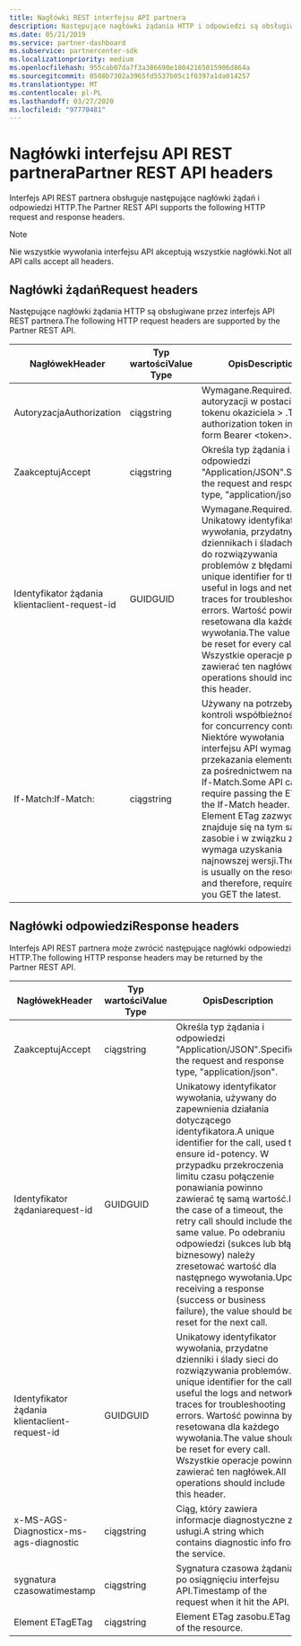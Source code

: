 ```yaml
---
title: Nagłówki REST interfejsu API partnera
description: Następujące nagłówki żądania HTTP i odpowiedzi są obsługiwane przez interfejs API REST partnera.
ms.date: 05/21/2019
ms.service: partner-dashboard
ms.subservice: partnercenter-sdk
ms.localizationpriority: medium
ms.openlocfilehash: 955cab07da7f3a386690e18042165015906d864a
ms.sourcegitcommit: 0508b7302a3965fd5537b05c1f0397a1da014257
ms.translationtype: MT
ms.contentlocale: pl-PL
ms.lasthandoff: 03/27/2020
ms.locfileid: "97770481"
---
```

# <a name="partner-rest-api-headers"></a><span data-ttu-id="b1061-103">Nagłówki interfejsu API REST partnera</span><span class="sxs-lookup"><span data-stu-id="b1061-103">Partner REST API headers</span></span>

<span data-ttu-id="b1061-104">Interfejs API REST partnera obsługuje następujące nagłówki żądań i odpowiedzi HTTP.</span><span class="sxs-lookup"><span data-stu-id="b1061-104">The Partner REST API supports the following HTTP request and response headers.</span></span>

> [!NOTE]
> <span data-ttu-id="b1061-105">Nie wszystkie wywołania interfejsu API akceptują wszystkie nagłówki.</span><span class="sxs-lookup"><span data-stu-id="b1061-105">Not all API calls accept all headers.</span></span>

## <a name="request-headers"></a><span data-ttu-id="b1061-106">Nagłówki żądań</span><span class="sxs-lookup"><span data-stu-id="b1061-106">Request headers</span></span>

<span data-ttu-id="b1061-107">Następujące nagłówki żądania HTTP są obsługiwane przez interfejs API REST partnera.</span><span class="sxs-lookup"><span data-stu-id="b1061-107">The following HTTP request headers are supported by the Partner REST API.</span></span>

| <span data-ttu-id="b1061-108">Nagłówek</span><span class="sxs-lookup"><span data-stu-id="b1061-108">Header</span></span>                       | <span data-ttu-id="b1061-109">Typ wartości</span><span class="sxs-lookup"><span data-stu-id="b1061-109">Value Type</span></span> | <span data-ttu-id="b1061-110">Opis</span><span class="sxs-lookup"><span data-stu-id="b1061-110">Description</span></span>                                                                            |
|------------------------------|------------|----------------------------------------------------------------------------------------|
| <span data-ttu-id="b1061-111">Autoryzacja</span><span class="sxs-lookup"><span data-stu-id="b1061-111">Authorization</span></span>           | <span data-ttu-id="b1061-112">ciąg</span><span class="sxs-lookup"><span data-stu-id="b1061-112">string</span></span>     | <span data-ttu-id="b1061-113">Wymagane.</span><span class="sxs-lookup"><span data-stu-id="b1061-113">Required.</span></span> <span data-ttu-id="b1061-114">Token autoryzacji w postaci &lt; tokenu okaziciela &gt; .</span><span class="sxs-lookup"><span data-stu-id="b1061-114">The authorization token in the form Bearer &lt;token&gt;.</span></span>                    |
| <span data-ttu-id="b1061-115">Zaakceptuj</span><span class="sxs-lookup"><span data-stu-id="b1061-115">Accept</span></span>                  | <span data-ttu-id="b1061-116">ciąg</span><span class="sxs-lookup"><span data-stu-id="b1061-116">string</span></span>     | <span data-ttu-id="b1061-117">Określa typ żądania i odpowiedzi "Application/JSON".</span><span class="sxs-lookup"><span data-stu-id="b1061-117">Specifies the request and response type, "application/json".</span></span>                           |
| <span data-ttu-id="b1061-118">Identyfikator żądania klienta</span><span class="sxs-lookup"><span data-stu-id="b1061-118">client-request-id</span></span>         | <span data-ttu-id="b1061-119">GUID</span><span class="sxs-lookup"><span data-stu-id="b1061-119">GUID</span></span>       | <span data-ttu-id="b1061-120">Wymagane.</span><span class="sxs-lookup"><span data-stu-id="b1061-120">Required.</span></span> <span data-ttu-id="b1061-121">Unikatowy identyfikator wywołania, przydatny w dziennikach i śladach sieci do rozwiązywania problemów z błędami.</span><span class="sxs-lookup"><span data-stu-id="b1061-121">A unique identifier for the call, useful in logs and network traces for troubleshooting errors.</span></span> <span data-ttu-id="b1061-122">Wartość powinna być resetowana dla każdego wywołania.</span><span class="sxs-lookup"><span data-stu-id="b1061-122">The value should be reset for every call.</span></span> <span data-ttu-id="b1061-123">Wszystkie operacje powinny zawierać ten nagłówek.</span><span class="sxs-lookup"><span data-stu-id="b1061-123">All operations should include this header.</span></span> |
| <span data-ttu-id="b1061-124">If-Match:</span><span class="sxs-lookup"><span data-stu-id="b1061-124">If-Match:</span></span>                    | <span data-ttu-id="b1061-125">ciąg</span><span class="sxs-lookup"><span data-stu-id="b1061-125">string</span></span>     | <span data-ttu-id="b1061-126">Używany na potrzeby kontroli współbieżności.</span><span class="sxs-lookup"><span data-stu-id="b1061-126">Used for concurrency control.</span></span> <span data-ttu-id="b1061-127">Niektóre wywołania interfejsu API wymagają przekazania elementu ETag za pośrednictwem nagłówka If-Match.</span><span class="sxs-lookup"><span data-stu-id="b1061-127">Some API calls require passing the ETag via the If-Match header.</span></span> <span data-ttu-id="b1061-128">Element ETag zazwyczaj znajduje się na tym samym zasobie i w związku z tym wymaga uzyskania najnowszej wersji.</span><span class="sxs-lookup"><span data-stu-id="b1061-128">The ETag is usually on the resource and therefore, requires that you GET the latest.</span></span> |

## <a name="response-headers"></a><span data-ttu-id="b1061-129">Nagłówki odpowiedzi</span><span class="sxs-lookup"><span data-stu-id="b1061-129">Response headers</span></span>

<span data-ttu-id="b1061-130">Interfejs API REST partnera może zwrócić następujące nagłówki odpowiedzi HTTP.</span><span class="sxs-lookup"><span data-stu-id="b1061-130">The following HTTP response headers may be returned by the Partner REST API.</span></span>

| <span data-ttu-id="b1061-131">Nagłówek</span><span class="sxs-lookup"><span data-stu-id="b1061-131">Header</span></span>                    | <span data-ttu-id="b1061-132">Typ wartości</span><span class="sxs-lookup"><span data-stu-id="b1061-132">Value    Type</span></span> | <span data-ttu-id="b1061-133">Opis</span><span class="sxs-lookup"><span data-stu-id="b1061-133">Description</span></span>                                                                                                               |
|-------------------|------------|--------------------------------------------------------------------------------------------------|
| <span data-ttu-id="b1061-134">Zaakceptuj</span><span class="sxs-lookup"><span data-stu-id="b1061-134">Accept</span></span>                | <span data-ttu-id="b1061-135">ciąg</span><span class="sxs-lookup"><span data-stu-id="b1061-135">string</span></span>     | <span data-ttu-id="b1061-136">Określa typ żądania i odpowiedzi "Application/JSON".</span><span class="sxs-lookup"><span data-stu-id="b1061-136">Specifies the request and response type, "application/json".</span></span>                                     |
| <span data-ttu-id="b1061-137">Identyfikator żądania</span><span class="sxs-lookup"><span data-stu-id="b1061-137">request-id</span></span>        | <span data-ttu-id="b1061-138">GUID</span><span class="sxs-lookup"><span data-stu-id="b1061-138">GUID</span></span>       | <span data-ttu-id="b1061-139">Unikatowy identyfikator wywołania, używany do zapewnienia działania dotyczącego identyfikatora.</span><span class="sxs-lookup"><span data-stu-id="b1061-139">A unique identifier for the call, used to ensure id-potency.</span></span> <span data-ttu-id="b1061-140">W przypadku przekroczenia limitu czasu połączenie ponawiania powinno zawierać tę samą wartość.</span><span class="sxs-lookup"><span data-stu-id="b1061-140">In the case of a timeout, the retry call should include the same value.</span></span> <span data-ttu-id="b1061-141">Po odebraniu odpowiedzi (sukces lub błąd biznesowy) należy zresetować wartość dla następnego wywołania.</span><span class="sxs-lookup"><span data-stu-id="b1061-141">Upon receiving a response (success or business failure), the value should be reset for the next call.</span></span> |
| <span data-ttu-id="b1061-142">Identyfikator żądania klienta</span><span class="sxs-lookup"><span data-stu-id="b1061-142">client-request-id</span></span>| <span data-ttu-id="b1061-143">GUID</span><span class="sxs-lookup"><span data-stu-id="b1061-143">GUID</span></span>| <span data-ttu-id="b1061-144">Unikatowy identyfikator wywołania, przydatne dzienniki i ślady sieci do rozwiązywania problemów.</span><span class="sxs-lookup"><span data-stu-id="b1061-144">A unique identifier for the call, useful the logs and network traces for troubleshooting errors.</span></span> <span data-ttu-id="b1061-145">Wartość powinna być resetowana dla każdego wywołania.</span><span class="sxs-lookup"><span data-stu-id="b1061-145">The value should be reset for every call.</span></span> <span data-ttu-id="b1061-146">Wszystkie operacje powinny zawierać ten nagłówek.</span><span class="sxs-lookup"><span data-stu-id="b1061-146">All operations should include this header.</span></span>                                                |
| <span data-ttu-id="b1061-147">x-MS-AGS-Diagnostic</span><span class="sxs-lookup"><span data-stu-id="b1061-147">x-ms-ags-diagnostic</span></span>   | <span data-ttu-id="b1061-148">ciąg</span><span class="sxs-lookup"><span data-stu-id="b1061-148">string</span></span> | <span data-ttu-id="b1061-149">Ciąg, który zawiera informacje diagnostyczne z usługi.</span><span class="sxs-lookup"><span data-stu-id="b1061-149">A string which contains diagnostic info from the service.</span></span>
| <span data-ttu-id="b1061-150">sygnatura czasowa</span><span class="sxs-lookup"><span data-stu-id="b1061-150">timestamp</span></span>|<span data-ttu-id="b1061-151">ciąg</span><span class="sxs-lookup"><span data-stu-id="b1061-151">string</span></span> | <span data-ttu-id="b1061-152">Sygnatura czasowa żądania po osiągnięciu interfejsu API.</span><span class="sxs-lookup"><span data-stu-id="b1061-152">Timestamp of the request when it hit the API.</span></span>
|<span data-ttu-id="b1061-153">Element ETag</span><span class="sxs-lookup"><span data-stu-id="b1061-153">ETag</span></span> |<span data-ttu-id="b1061-154">ciąg</span><span class="sxs-lookup"><span data-stu-id="b1061-154">string</span></span> | <span data-ttu-id="b1061-155">Element ETag zasobu.</span><span class="sxs-lookup"><span data-stu-id="b1061-155">ETag of the resource.</span></span>
